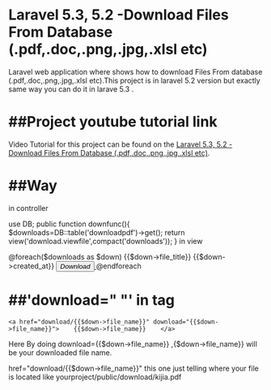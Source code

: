 # Laravel 5.3, 5.2 -Download Files From Database (.pdf,.doc,.png,.jpg,.xlsl etc)

Laravel web application where shows how to download Files From database (.pdf,.doc,.png,.jpg,.xlsl etc).This project is in laravel 5.2 version but exactly same  way you 
can do it in larave 5.3 .

##Project youtube tutorial link
======

Video Tutorial for this project can be found on the [Laravel 5.3, 5.2 -Download Files From Database (.pdf,.doc,.png,.jpg,.xlsl etc)](https://www.youtube.com/watch?v=AlnackyPJPY).


##Way
======

in controller

use DB;
public function downfunc(){
    	$downloads=DB::table('downloadpdf')->get();
    	return view('download.viewfile',compact('downloads'));
    }
 in view
 
 @foreach($downloads as $down)
		<tr>
			<td>{{$down->file_title}}</td>
			<td>{{$down->created_at}}</td>
			<td>
				<a href="download/{{$down->file_name}}" download="{{$down->file_name}}">
					<button type="button" class="btn btn-primary">
						<i class="glyphicon glyphicon-download">
							Download
						</i>
				   </button>
				</a>
			</td>
		</tr>
	@endforeach


##'download=" "' in <a> tag
======

```laravel
<a href="download/{{$down->file_name}}" download="{{$down->file_name}}">	{{$down->file_name}}	</a>
```

Here By doing download={{$down->file_name}} ,{$down->file_name}} will be your downloaded file name.

href="download/{{$down->file_name}}" this one just telling where your file is located like yourproject/public/download/kijia.pdf

